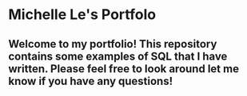 
# Michelle Le's Portfolo

## Welcome to my portfolio! This repository contains some examples of SQL that I have written. Please feel free to look around let me know if you have any questions!

